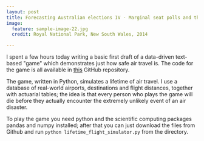 ```yaml
---
layout: post
title: Forecasting Australian elections IV - Marginal seat polls and the strong transition model
image:
  feature: sample-image-22.jpg
  credit: Royal National Park, New South Wales, 2014

---
```


I spent a few hours today writing a basic first draft of a data-driven text-based "game" which demonstrates just how safe air travel is. The code for the game is all available in [this](https://github.com/clintonboys/lifetime_flight_simulator) GitHub repository.

The game, written in Python, simulates a lifetime of air travel. I use a database of real-world airports, destinations and flight distances, together with actuarial tables; the idea is that every person who plays the game will die before they actually encounter the extremely unlikely event of an air disaster. 

To play the game you need python and the scientific computing packages pandas and numpy installed; after that you can just download the files from Github and run `python lifetime_flight_simulator.py` from the directory. 